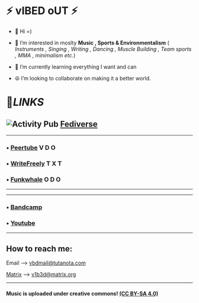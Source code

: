 # ⚡ vIBED oUT ⚡ 
- 👋 Hi =)
- 👀 I’m interested in moslty **Music , Sports & Environmentalism** ( *Instruments , Singing , Writing , Dancing , Muscle Building , Team sports , MMA  , minimalism etc.*)

- 🌱 I’m currently learning everything I want and can

- ☮️ I’m looking to collaborate on making it a better world.





# 🔗*LINKS* 
## ![Activity Pub](https://codeberg.org/lostinlight/distributopia/raw/branch/main/all-logos-in-one-basket/public/basket/activitypub.svg "Activity Pub") [Fediverse](https://fediverse.party/)

 

-------
### • [Peertube](https://tube.tchncs.de/a/vbd/video-channels) V D O

### • [WriteFreely](https://paper.wf/vbd/) T X T

### • [Funkwhale](https://open.audio/channels/vibed_out/) O D O

------
------

### • [Bandcamp](https://vbdo.bandcamp.com/)


### • [Youtube](https://www.youtube.com/c/vIBEDoUT-Channel/videos)




-------



##  How to reach me: 

Email --> vbdmail@tutanota.com

[Matrix](https://matrix.org/) --> v1b3d@matrix.org 

-----

#### Music is uploaded under creative commons! [(CC BY-SA 4.0)](https://creativecommons.org/licenses/by-sa/4.0/) 
